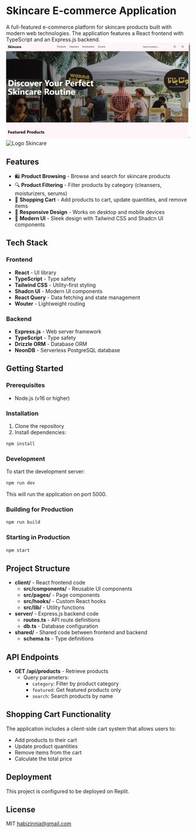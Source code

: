
# Skincare E-commerce Application

A full-featured e-commerce platform for skincare products built with modern web technologies. The application features a React frontend with TypeScript and an Express.js backend.
![Logo Skincare](page.png)
![Logo Skincare](page2.png)

## Features

- 🛍️ **Product Browsing** - Browse and search for skincare products
- 🔍 **Product Filtering** - Filter products by category (cleansers, moisturizers, serums)
- 🛒 **Shopping Cart** - Add products to cart, update quantities, and remove items
- 💯 **Responsive Design** - Works on desktop and mobile devices
- 🎨 **Modern UI** - Sleek design with Tailwind CSS and Shadcn UI components

## Tech Stack

### Frontend
- **React** - UI library
- **TypeScript** - Type safety
- **Tailwind CSS** - Utility-first styling
- **Shadcn UI** - Modern UI components
- **React Query** - Data fetching and state management
- **Wouter** - Lightweight routing

### Backend
- **Express.js** - Web server framework
- **TypeScript** - Type safety
- **Drizzle ORM** - Database ORM
- **NeonDB** - Serverless PostgreSQL database

## Getting Started

### Prerequisites
- Node.js (v16 or higher)

### Installation
1. Clone the repository
2. Install dependencies:
```bash
npm install
```

### Development
To start the development server:
```bash
npm run dev
```
This will run the application on port 5000.

### Building for Production
```bash
npm run build
```

### Starting in Production
```bash
npm start
```

## Project Structure
- **client/** - React frontend code
  - **src/components/** - Reusable UI components
  - **src/pages/** - Page components
  - **src/hooks/** - Custom React hooks
  - **src/lib/** - Utility functions
- **server/** - Express.js backend code
  - **routes.ts** - API route definitions
  - **db.ts** - Database configuration
- **shared/** - Shared code between frontend and backend
  - **schema.ts** - Type definitions

## API Endpoints
- **GET /api/products** - Retrieve products
  - Query parameters:
    - `category`: Filter by product category
    - `featured`: Get featured products only
    - `search`: Search products by name

## Shopping Cart Functionality
The application includes a client-side cart system that allows users to:
- Add products to their cart
- Update product quantities
- Remove items from the cart
- Calculate the total price

## Deployment
This project is configured to be deployed on Replit.

## License
MIT
habizinnia@gmail.com